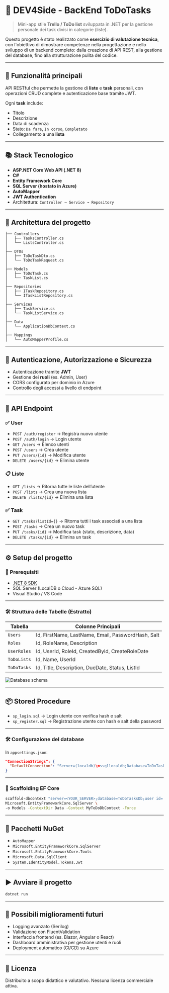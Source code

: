 
# 📝 DEV4Side - BackEnd ToDoTasks

> Mini-app stile **Trello / ToDo list** sviluppata in .NET per la gestione personale dei task divisi in categorie (liste).

Questo progetto è stato realizzato come **esercizio di valutazione tecnica**, con l'obiettivo di dimostrare competenze nella progettazione e nello sviluppo di un backend completo: dalla creazione di API REST, alla gestione del database, fino alla strutturazione pulita del codice.

---

## 🚀 Funzionalità principali

API RESTful che permette la gestione di **liste** e **task** personali, con operazioni CRUD complete e autenticazione base tramite JWT.

Ogni **task** include:
- Titolo
- Descrizione
- Data di scadenza
- Stato: `Da fare`, `In corso`, `Completato`
- Collegamento a una **lista**

---

## 📚 Stack Tecnologico

- **ASP.NET Core Web API (.NET 8)**
- **C#**
- **Entity Framework Core**
- **SQL Server (hostato in Azure)**
- **AutoMapper**
- **JWT Authentication**
- Architettura: `Controller → Service → Repository`

---

## 📂 Architettura del progetto

```
├── Controllers
│   ├── TasksController.cs
│   └── ListsController.cs
│
├── DTOs
│   ├── ToDoTaskDto.cs
│   └── ToDoTaskRequest.cs
│
├── Models
│   ├── ToDoTask.cs
│   └── TaskList.cs
│
├── Repositories
│   ├── ITaskRepository.cs
│   └── ITaskListRepository.cs
│
├── Services
│   ├── TaskService.cs
│   └── TaskListService.cs
│
├── Data
│   └── ApplicationDbContext.cs
│
├── Mappings
│   └── AutoMapperProfile.cs
```

---

## 🔐 Autenticazione, Autorizzazione e Sicurezza

- Autenticazione tramite **JWT**
- Gestione dei **ruoli** (es. Admin, User)
- CORS configurato per dominio in Azure
- Controllo degli accessi a livello di endpoint

---

## 📌 API Endpoint

### ✅ User
- `POST /auth/register` → Registra nuovo utente
- `POST /auth/login` → Login utente
- `GET /users` → Elenco utenti
- `POST /users` → Crea utente
- `PUT /users/{id}` → Modifica utente
- `DELETE /users/{id}` → Elimina utente

### 📋 Liste
- `GET /lists` → Ritorna tutte le liste dell’utente
- `POST /lists` → Crea una nuova lista
- `DELETE /lists/{id}` → Elimina una lista

### ✅ Task
- `GET /tasks?listId={}` → Ritorna tutti i task associati a una lista
- `POST /tasks` → Crea un nuovo task
- `PUT /tasks/{id}` → Modifica task (stato, descrizione, data)
- `DELETE /tasks/{id}` → Elimina un task

---

## ⚙️ Setup del progetto

### 🧩 Prerequisiti

- [.NET 8 SDK](https://dotnet.microsoft.com/download)
- SQL Server (LocalDB o Cloud - Azure SQL)
- Visual Studio / VS Code

---

### 🛠️ Struttura delle Tabelle (Estratto)

| Tabella       | Colonne Principali                             |
|---------------|--------------------------------------------------|
| `Users`       | Id, FirstName, LastName, Email, PasswordHash, Salt |
| `Roles`       | Id, RoleName, Description                       |
| `UserRoles`   | Id, UserId, RoleId, CreatedById, CreateRoleDate |
| `ToDoLists`   | Id, Name, UserId                                |
| `ToDoTasks`   | Id, Title, Description, DueDate, Status, ListId |

![Database schema](https://github.com/user-attachments/assets/0162a133-5a2b-4155-aa0f-6d2ae543846b)

---

## 📦 Stored Procedure

- `sp_login.sql` → Login utente con verifica hash e salt
- `sp_register.sql` → Registrazione utente con hash e salt della password

---

### 🛠️ Configurazione del database

In `appsettings.json`:

```json
"ConnectionStrings": {
  "DefaultConnection": "Server=(localdb)\mssqllocaldb;Database=ToDoTasksDb;Trusted_Connection=True;"
}
```

---

### 🧱 Scaffolding EF Core

```bash
scaffold-dbcontext "server=<YOUR_SERVER>;database=ToDoTasksDb;user id=...;password=..." \
Microsoft.EntityFrameworkCore.SqlServer \
-o Models -ContextDir Data -Context MyToDoDbContext -Force
```

---

## 🧰 Pacchetti NuGet

- `AutoMapper`
- `Microsoft.EntityFrameworkCore.SqlServer`
- `Microsoft.EntityFrameworkCore.Tools`
- `Microsoft.Data.SqlClient`
- `System.IdentityModel.Tokens.Jwt`

---

## ▶️ Avviare il progetto

```bash
dotnet run
```

---

## 🚧 Possibili miglioramenti futuri

- Logging avanzato (Serilog)
- Validazione con FluentValidation
- Interfaccia frontend (es. Blazor, Angular o React)
- Dashboard amministrativa per gestione utenti e ruoli
- Deployment automatico (CI/CD) su Azure

---

## 📄 Licenza

Distribuito a scopo didattico e valutativo. Nessuna licenza commerciale attiva.
